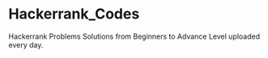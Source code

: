 # Hackerrank_Codes
Hackerrank Problems Solutions from Beginners to Advance Level uploaded every day. 
